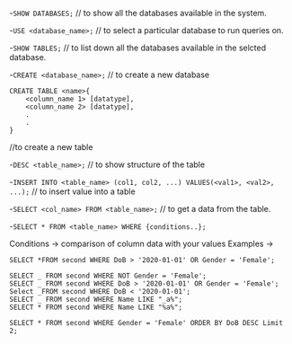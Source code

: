 -`SHOW DATABASES;`
// to show all the databases available in the system.

-`USE <database_name>;`
// to select a particular database to run queries on.

-`SHOW TABLES;` // to list down all the databases available in the selcted database.

-`CREATE <database_name>;` // to create a new database

```
CREATE TABLE <name>{
    <column_name 1> [datatype],
    <column_name 2> [datatype],
    .
    .
}
```

//to create a new table

-`DESC <table_name>;` // to show structure of the table

-`INSERT INTO <table_name> (col1, col2, ...) VALUES(<val1>, <val2>, ...);` // to insert value into a table

-`SELECT <col_name> FROM <table_name>;` // to get a data from the table.


-`SELECT * FROM <table_name> WHERE {conditions..};`

Conditions -> comparison of column data with your values
Examples ->
```
SELECT *FROM second WHERE DoB > '2020-01-01' OR Gender = 'Female';

SELECT _ FROM second WHERE NOT Gender = 'Female';
SELECT _ FROM second WHERE DoB > '2020-01-01' OR Gender = 'Female';
Select _FROM second WHERE DoB < '2020-01-01';
SELECT _ FROM second WHERE Name LIKE "_a%";
SELECT * FROM second WHERE Name LIKE "%a%";

SELECT * FROM second WHERE Gender = 'Female' ORDER BY DoB DESC Limit 2;
```
